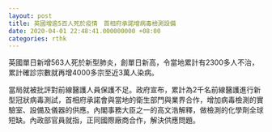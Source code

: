 ```yaml
---
layout: post
title: 英國增逾5百人死於疫情　首相府承諾增病毒檢測設備
date: 2020-04-01 22:48:41.000000000 +08:00
categories: rthk
---
```


英國單日新增563人死於新型肺炎，創單日新高，令當地累計有2300多人不治，累計確診宗數就再增4000多宗至近3萬人染病。

當局就被批評對前線醫護人員保護不足。政府宣布，累計為2千名前線醫護進行新型冠狀病毒測試，首相府承諾會與當地的衛生部門與業界合作，增加病毒檢測的實驗室、設備及儀器的供應。內閣事務大臣之一的高文浩解釋，做檢測的化學劑全球短缺。內政部官員就指，正同國際廠商合作，解決供應問題。

